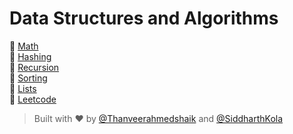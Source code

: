 # Data Structures and Algorithms

📁 [Math](Math/)<br>
📁 [Hashing](Hashing/)<br>
📁 [Recursion](Recursion/)<br>
📁 [Sorting](Sorting/)<br>
📁 [Lists](Lists/)<br>
📁 [Leetcode](Leetcode/)<br>



> Built with ❤️ by [@Thanveerahmedshaik](https://github.com/Thanveerahmedshaik) and [@SiddharthKola](https://github.com/SiddharthKola)
